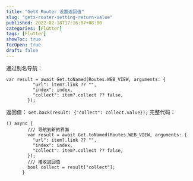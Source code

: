```yaml
---
title: "GetX Router 设置返回值"
slug: "getx-router-setting-return-value"
published: 2022-02-18T17:16:07+08:00
categories: [Flutter]
tags: [Flutter]
showToc: true
TocOpen: true
draft: false
---
```

通过别名导航：
```
var result = await Get.toNamed(Routes.WEB_VIEW, arguments: {
          "url": item?.link ?? "",
          "index": index,
          "collect": item?.collect ?? false,
        });
```
返回值：
`Get.back(result: {"collect": collect.value});`
完整代码：
```
() async {
        /// 导航到新的界面
        var result = await Get.toNamed(Routes.WEB_VIEW, arguments: {
          "url": item?.link ?? "",
          "index": index,
          "collect": item?.collect ?? false,
        });
        /// 接收返回值
        bool collect = result["collect"];
      }
```

